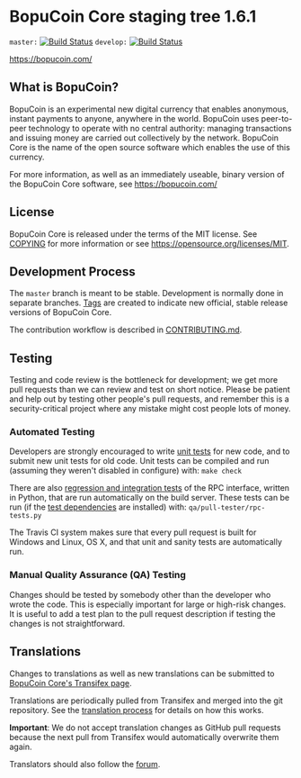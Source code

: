 BopuCoin Core staging tree 1.6.1
===============================

`master:` [![Build Status](https://travis-ci.org/altcoin-forge/bopucoin.svg?branch=master)](https://travis-ci.org/altcoin-forge/bopucoin) `develop:` [![Build Status](https://travis-ci.org/altcoin-forge/bopucoin.svg?branch=develop)](https://travis-ci.org/altcoin-forge/bopucoin/branches)

https://bopucoin.com/

What is BopuCoin?
----------------

BopuCoin is an experimental new digital currency that enables anonymous, instant
payments to anyone, anywhere in the world. BopuCoin uses peer-to-peer technology
to operate with no central authority: managing transactions and issuing money
are carried out collectively by the network. BopuCoin Core is the name of the open
source software which enables the use of this currency.

For more information, as well as an immediately useable, binary version of
the BopuCoin Core software, see https://bopucoin.com/


License
-------

BopuCoin Core is released under the terms of the MIT license. See [COPYING](COPYING) for more
information or see https://opensource.org/licenses/MIT.

Development Process
-------------------

The `master` branch is meant to be stable. Development is normally done in separate branches.
[Tags](https://github.com/bopucoin/bopucoin/tags) are created to indicate new official,
stable release versions of BopuCoin Core.

The contribution workflow is described in [CONTRIBUTING.md](CONTRIBUTING.md).

Testing
-------

Testing and code review is the bottleneck for development; we get more pull
requests than we can review and test on short notice. Please be patient and help out by testing
other people's pull requests, and remember this is a security-critical project where any mistake might cost people
lots of money.

### Automated Testing

Developers are strongly encouraged to write [unit tests](/doc/unit-tests.md) for new code, and to
submit new unit tests for old code. Unit tests can be compiled and run
(assuming they weren't disabled in configure) with: `make check`

There are also [regression and integration tests](/qa) of the RPC interface, written
in Python, that are run automatically on the build server.
These tests can be run (if the [test dependencies](/qa) are installed) with: `qa/pull-tester/rpc-tests.py`

The Travis CI system makes sure that every pull request is built for Windows
and Linux, OS X, and that unit and sanity tests are automatically run.

### Manual Quality Assurance (QA) Testing

Changes should be tested by somebody other than the developer who wrote the
code. This is especially important for large or high-risk changes. It is useful
to add a test plan to the pull request description if testing the changes is
not straightforward.

Translations
------------

Changes to translations as well as new translations can be submitted to
[BopuCoin Core's Transifex page](https://www.transifex.com/projects/p/bopucoin/).

Translations are periodically pulled from Transifex and merged into the git repository. See the
[translation process](doc/translation_process.md) for details on how this works.

**Important**: We do not accept translation changes as GitHub pull requests because the next
pull from Transifex would automatically overwrite them again.

Translators should also follow the [forum](https://www.bopucoin.com/forum/topic/bopucoin-worldwide-collaboration.88/).
